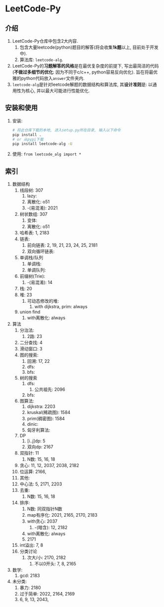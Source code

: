 # LeetCode-Py

## 介绍
1. LeetCode-Py仓库中包含2大内容. 
   1. 包含大量leetcode(python)题目的解答(将会收集**1k题**以上, 目前处于开发中). 
   2. 算法库: `leetcode-alg`. 
2. LeetCode-Py的**习题解答的风格**是在最优复杂度的前提下, 写出最简洁的代码(**不做过多细节的优化**: 因为不同于c/c++, python容易反向优化). 旨在将最优雅的python代码放入`answer`文件夹内. 
3. `leetcode-alg`是针对leetcode解题的数据结构和算法库, 其**设计准则**是: 以通用性为核心, 并以最大可能进行性能优化. 


## 安装和使用
1. 安装: 
    ```bash
    # 将此仓库下载的本地, 进入setup.py所在目录, 输入以下命令
    pip install .
    # or 从pypi下载
    pip install leetcode-alg -U
    ```
2. 使用: `from leetcode_alg import *`


## 索引
1. 数据结构
   1. 线段树: 307
      1. lazy: 
      2. 离散化: o51
      3. -(易混淆): 2021
   2. 树状数组: 307
      1. 变体: 
      2. 离散化: o51
   3. 哈希表: 1, 2183
   4. 链表: 
      1. 前向链表: 2, 19, 21, 23, 24, 25, 2181
      2. 双向循环链表: 
   5. 单调栈/队列
      1. 单调栈: 
      2. 单调队列: 
   6. 前缀树(Trie): 
      1. -(易混淆): 14
   7. 栈: 20
   8. 堆: 23
      1. 可动态修改的堆: 
         1. with dijkstra, prim: always
   9. union find
      1. with离散化: always
2. 算法
   1. 分治法: 
      1. 2路: 23
   2. 二分查找: 4
   3. 滑动窗口: 3
   4. 图的搜索:
      1. 回溯: 17, 22
      2. dfs:
      3. bfs: 
   5. 树的搜索
      1. dfs: 
         1. 公共祖先: 2096
      2. bfs: 
   6. 图算法: 
      1. dijkstra: 2203
      2. kruskal(稀疏图): 1584
      3. prim(稠密图): 1584
      4. dinic: 
      5. 匈牙利算法: 
   7. DP
      1. \[i..j\]dp: 5
      2. 双向dp: 2167
   8. 双指针: 11
      1. N数: 15, 16, 18
   9. 贪心: 11, 12, 2037, 2038, 2182
   10. 位运算: 2166, 
   11. 其他: 
      1. 中心法: 5, 2171, 2203
      2. 去重: 
         1. N数: 15, 16, 18
      3. 排序: 
         1. N数: 同双指针N数
         2. map有序化: 2021, 2165, 2170, 2183
         3. with贪心: 2037
            1. -(暗含): 12, 2182
         4. with离散化: always
         5. 2171
      4. int溢出: 7, 8
      5. 分类讨论
         1. 次大/小: 2170, 2182
            1. 不以0开头: 7, 8, 2165
3. 数学:
   1. gcd: 2183
4. 未分类: 
   1. 暴力: 2180
   2. 过于简单: 2022, 2164, 2169
   3. 6, 9, 13, 2043, 


